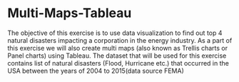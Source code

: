 # Multi-Maps-Tableau
The objective of this exercise is to use data visualization to find out top 4 natural disasters impacting a corporation in the energy industry. As a part of this exercise we will also create multi maps (also known as Trellis charts or Panel charts) using Tableau. The dataset that will be used for this exercise contains list of natural disasters (Flood, Hurricane etc.) that occurred in the USA between the years of 2004 to 2015(data source FEMA)
